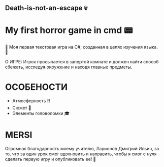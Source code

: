 ## Death-is-not-an-escape 💀


# My first horror game in cmd 📟

📡  Моя первая текстовая игра на C#, созданная в целях изучения языка. 📡

О ИГРЕ:
Игрок просыпается в запертой комнате и должен найти способ сбежать, исследуя окружение и находя главные предметы.
# ОСОБЕНОСТИ
- Атмосферность ⛓️
- Сюжет 🏹
- Элементы головоломки 🎓

# MERSI 
Огромная благодарность моему учителю, Ларионов Дмитрий Ильич, за то, что за один урок смог вдохновить и направить, чтобы я смог с нуля сделать первую игру и опубликовать ее! 🤍
